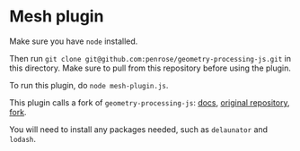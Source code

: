 # Mesh plugin

Make sure you have `node` installed.

Then run `git clone git@github.com:penrose/geometry-processing-js.git` in this directory. Make sure to pull from this repository before using the plugin.

To run this plugin, do `node mesh-plugin.js`.

This plugin calls a fork of `geometry-processing-js`: [docs](https://geometrycollective.github.io/geometry-processing-js/docs/index.html), [original repository](https://github.com/GeometryCollective/geometry-processing-js), [fork](https://github.com/penrose/geometry-processing-js).

You will need to install any packages needed, such as `delaunator` and `lodash`.

